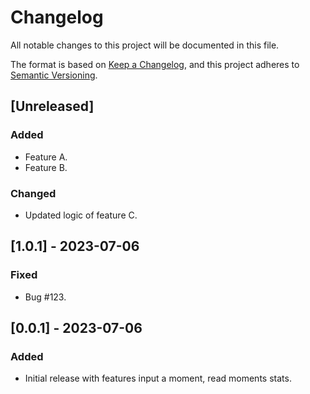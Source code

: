 # Changelog

All notable changes to this project will be documented in this file.

The format is based on [Keep a Changelog](https://keepachangelog.com/en/1.0.0/),
and this project adheres to [Semantic Versioning](https://semver.org/spec/v2.0.0.html).

## [Unreleased]

### Added

- Feature A.
- Feature B.

### Changed

- Updated logic of feature C.

## [1.0.1] - 2023-07-06

### Fixed

- Bug #123.

## [0.0.1] - 2023-07-06

### Added

- Initial release with features input a moment, read moments stats.
